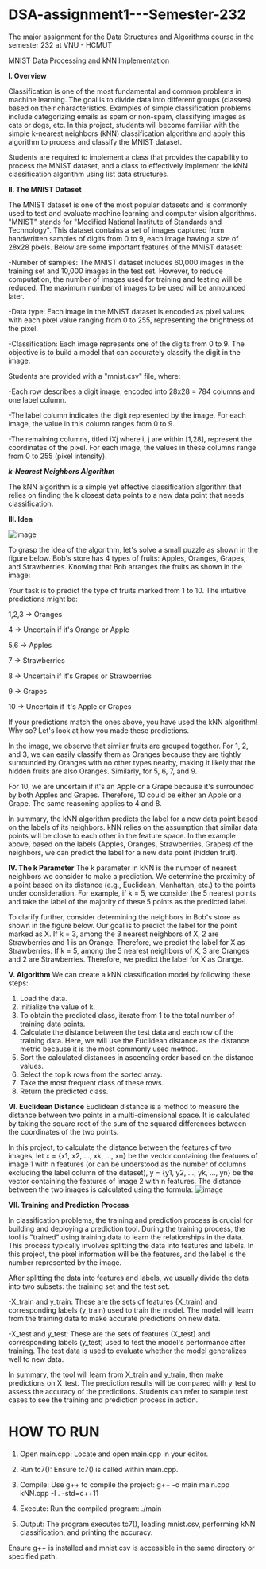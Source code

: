# DSA-assignment1---Semester-232
The major assignment for the Data Structures and Algorithms course in the  semester 232 at VNU - HCMUT

MNIST Data Processing and kNN Implementation

__I. Overview__

Classification is one of the most fundamental and common problems in machine learning. The goal is to divide data into different groups (classes) based on their characteristics. Examples of simple classification problems include categorizing emails as spam or non-spam, classifying images as cats or dogs, etc. In this project, students will become familiar with the simple k-nearest neighbors (kNN) classification algorithm and apply this algorithm to process and classify the MNIST dataset.

Students are required to implement a class that provides the capability to process the MNIST dataset, and a class to effectively implement the kNN classification algorithm using list data structures.


__II. The MNIST Dataset__

The MNIST dataset is one of the most popular datasets and is commonly used to test and evaluate machine learning and computer vision algorithms. "MNIST" stands for "Modified National Institute of Standards and Technology". This dataset contains a set of images captured from handwritten samples of digits from 0 to 9, each image having a size of 28x28 pixels. Below are some important features of the MNIST dataset:

-Number of samples: The MNIST dataset includes 60,000 images in the training set and 10,000 images in the test set. However, to reduce computation, the number of images used for training and testing will be reduced. The maximum number of images to be used will be announced later.

-Data type: Each image in the MNIST dataset is encoded as pixel values, with each pixel value ranging from 0 to 255, representing the brightness of the pixel.

-Classification: Each image represents one of the digits from 0 to 9. The objective is to build a model that can accurately classify the digit in the image.

Students are provided with a "mnist.csv" file, where:

-Each row describes a digit image, encoded into 28x28 = 784 columns and one label column.

-The label column indicates the digit represented by the image. For each image, the value in this column ranges from 0 to 9.

-The remaining columns, titled iXj where i, j are within [1,28], represent the coordinates of the pixel. For each image, the values in these columns range from 0 to 255 (pixel intensity).


***k-Nearest Neighbors Algorithm***

The kNN algorithm is a simple yet effective classification algorithm that relies on finding the k closest data points to a new data point that needs classification.


__III. Idea__

![image](https://github.com/dangalpha78/DSA-assignment1---Semester-232/assets/120996961/24d9ee00-b45d-43bf-b887-f58bd027a168)

To grasp the idea of the algorithm, let's solve a small puzzle as shown in the figure below. Bob's store has 4 types of fruits: Apples, Oranges, Grapes, and Strawberries. Knowing that Bob arranges the fruits as shown in the image:


Your task is to predict the type of fruits marked from 1 to 10. The intuitive predictions might be:

1,2,3 → Oranges

4 → Uncertain if it's Orange or Apple

5,6 → Apples

7 → Strawberries

8 → Uncertain if it's Grapes or Strawberries

9 → Grapes

10 → Uncertain if it's Apple or Grapes

If your predictions match the ones above, you have used the kNN algorithm! Why so? Let's look at how you made these predictions.

In the image, we observe that similar fruits are grouped together. For 1, 2, and 3, we can easily classify them as Oranges because they are tightly surrounded by Oranges with no other types nearby, making it likely that the hidden fruits are also Oranges. Similarly, for 5, 6, 7, and 9.

For 10, we are uncertain if it's an Apple or a Grape because it's surrounded by both Apples and Grapes. Therefore, 10 could be either an Apple or a Grape. The same reasoning applies to 4 and 8.

In summary, the kNN algorithm predicts the label for a new data point based on the labels of its neighbors. kNN relies on the assumption that similar data points will be close to each other in the feature space. In the example above, based on the labels (Apples, Oranges, Strawberries, Grapes) of the neighbors, we can predict the label for a new data point (hidden fruit).


__IV. The k Parameter__
The k parameter in kNN is the number of nearest neighbors we consider to make a prediction. We determine the proximity of a point based on its distance (e.g., Euclidean, Manhattan, etc.) to the points under consideration. For example, if k = 5, we consider the 5 nearest points and take the label of the majority of these 5 points as the predicted label.

To clarify further, consider determining the neighbors in Bob's store as shown in the figure below. Our goal is to predict the label for the point marked as X. If k = 3, among the 3 nearest neighbors of X, 2 are Strawberries and 1 is an Orange. Therefore, we predict the label for X as Strawberries. If k = 5, among the 5 nearest neighbors of X, 3 are Oranges and 2 are Strawberries. Therefore, we predict the label for X as Orange.


__V. Algorithm__
We can create a kNN classification model by following these steps:

1. Load the data.
2. Initialize the value of k.
3. To obtain the predicted class, iterate from 1 to the total number of training data points.
4. Calculate the distance between the test data and each row of the training data. Here, we will use the Euclidean distance as the distance metric because it is the most commonly used method.
5. Sort the calculated distances in ascending order based on the distance values.
6. Select the top k rows from the sorted array.
7. Take the most frequent class of these rows.
8. Return the predicted class.


__VI. Euclidean Distance__
Euclidean distance is a method to measure the distance between two points in a multi-dimensional space. It is calculated by taking the square root of the sum of the squared differences between the coordinates of the two points.

In this project, to calculate the distance between the features of two images, let x = {x1, x2, ..., xk, ..., xn} be the vector containing the features of image 1 with n features (or can be understood as the number of columns excluding the label column of the dataset), y = {y1, y2, ..., yk, ..., yn} be the vector containing the features of image 2 with n features. The distance between the two images is calculated using the formula:
![image](https://github.com/dangalpha78/DSA-assignment1---Semester-232/assets/120996961/db41e749-31bb-4f74-94a7-6902d2de7d1a)

 

__VII. Training and Prediction Process__

In classification problems, the training and prediction process is crucial for building and deploying a prediction tool. During the training process, the tool is "trained" using training data to learn the relationships in the data. This process typically involves splitting the data into features and labels. In this project, the pixel information will be the features, and the label is the number represented by the image.

After splitting the data into features and labels, we usually divide the data into two subsets: the training set and the test set.

-X_train and y_train: These are the sets of features (X_train) and corresponding labels (y_train) used to train the model. The model will learn from the training data to make accurate predictions on new data.

-X_test and y_test: These are the sets of features (X_test) and corresponding labels (y_test) used to test the model's performance after training. The test data is used to evaluate whether the model generalizes well to new data.

In summary, the tool will learn from X_train and y_train, then make predictions on X_test. The prediction results will be compared with y_test to assess the accuracy of the predictions. Students can refer to sample test cases to see the training and prediction process in action.

#

# HOW TO RUN
1. Open main.cpp: Locate and open main.cpp in your editor.

2. Run tc7(): Ensure tc7() is called within main.cpp.

3. Compile: Use g++ to compile the project:
g++ -o main main.cpp kNN.cpp -I . -std=c++11

4. Execute: Run the compiled program:
./main

5. Output: The program executes tc7(), loading mnist.csv, performing kNN classification, and printing the accuracy.

Ensure g++ is installed and mnist.csv is accessible in the same directory or specified path.
